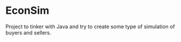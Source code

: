# EconSim

Project to tinker with Java and try to create some type of simulation of buyers and sellers. 
